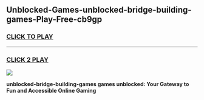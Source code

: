 
## Unblocked-Games-unblocked-bridge-building-games-Play-Free-cb9gp
<h3>
<a href="https://premium76.site?title=unblocked-bridge-building-games&ref=21A">CLICK TO PLAY</a></h3>
<hr>

<h3>
<a href="https://premium76.site?title=unblocked-bridge-building-games&ref=21A">CLICK 2 PLAY</a>
  
</h3>

<a href="https://premium76.site?title=unblocked-bridge-building-games&ref=21A"><img src="https://clearcache.store/games.png"></a>


**unblocked-bridge-building-games games unblocked: Your Gateway to Fun and Accessible Online Gaming**

